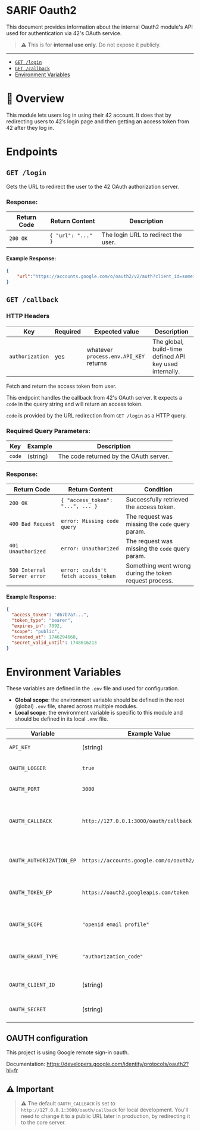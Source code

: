 # SARIF Oauth2

This document provides information about the internal Oauth2 module's API used for authentication via 42's OAuth service.

> ⚠️ This is for **internal use only**. Do not expose it publicly.

---

- [`GET /login`](#get-login)
- [`GET /callback`](#get-callback)
- [Environment Variables](#environment-variables)

# 🔐 Overview

This module lets users log in using their 42 account. It does that by redirecting users to 42’s login page and then getting an access token from 42 after they log in.

# Endpoints

## `GET /login`

Gets the URL to redirect the user to the 42 OAuth authorization server.

### Response:

| Return Code | Return Content                         | Description                          |
| ----------- | -------------------------------------- | ------------------------------------ |
| `200 OK`    | `{ "url": "..." }`                     | The login URL to redirect the user. |

#### Example Response:

```json
{
	"url":"https://accounts.google.com/o/oauth2/v2/auth?client_id=someid.apps.googleusercontent.com&redirect_uri=someurl&scope=openid+email+profile&response_type=code"
}
```

## `GET /callback`

### HTTP Headers

| Key             | Required | Expected value                         | Description                                             |
| --------------- | --------- | -------------------------------------- | ------------------------------------------------------- |
| `authorization` | yes       | whatever `process.env.API_KEY` returns | The global, build-time defined API key used internally. |

Fetch and return the access token from user.

This endpoint handles the callback from 42's OAuth server. It expects a `code` in the query string and will return an access token.

`code` is provided by the URL redirection from `GET /login` as a HTTP query.

### Required Query Parameters:

| Key   | Example         | Description                             |
| ----- | --------------- | --------------------------------------- |
| `code`| (string)  | The code returned by the OAuth server.  |

### Response:

| Return Code                 | Return Content                         | Condition                                              |
| --------------------------- | -------------------------------------- | ------------------------------------------------------ |
| `200 OK`                    | `{ "access_token": "...", ... }`           | Successfully retrieved the access token.               |
| `400 Bad Request`           | `error: Missing code query`           | The request was missing the `code` query param.  
| `401 Unauthorized`           | `error: Unauthorized`           | The request was missing the `code` query param.        |
| `500 Internal Server error` | `error: couldn't fetch access_token`  | Something went wrong during the token request process. |

#### Example Response:
```json
{
  "access_token": "d67b7a7...",
  "token_type": "bearer",
  "expires_in": 7092,
  "scope": "public",
  "created_at": 1746294668,
  "secret_valid_until": 1748616213
}
```

# Environment Variables

These variables are defined in the `.env` file and used for configuration.

- **Global scope**: the environment variable should be defined in the root (global) `.env` file, shared across multiple modules.
- **Local scope**: the environment variable is specific to this module and should be defined in its local `.env` file.

| Variable                 | Example Value                                  | Scope  | Description                                                                                              |
| ------------------------ | ---------------------------------------------- | ------ | -------------------------------------------------------------------------------------------------------- |
| `API_KEY`                | (string)                                       | Global | The key to authorize sensitive endpoints                                                                 |
| `OAUTH_LOGGER`           | `true`                                         | Local  | Enables or disables logging for the OAuth module.                                                        |
| `OAUTH_PORT`             | `3000`                                         | Local  | The port the OAuth server listens on.                                                                    |
| `OAUTH_CALLBACK`         | `http://127.0.0.1:3000/oauth/callback`         | Local  | The callback URL where the OAuth server redirects users after login. (⚠️ see notes at the end of README) |
| `OAUTH_AUTHORIZATION_EP` | `https://accounts.google.com/o/oauth2/v2/auth` | Local  | The base URL for Google's OAuth authorization endpoint.                                                  |
| `OAUTH_TOKEN_EP`         | `https://oauth2.googleapis.com/token`          | Local  | The endpoint for exchanging the authorization code for an access token.                                  |
| `OAUTH_SCOPE`            | `"openid email profile"`                       | Local  | The OAuth scopes for requesting user data (openid, email, and profile).                                  |
| `OAUTH_GRANT_TYPE`       | `"authorization_code"`                         | Local  | The grant type for OAuth, which is "authorization_code" for this flow.                                   |
| `OAUTH_CLIENT_ID`        | (string)                                       | Local  | The client ID provided by 42's API.                                                                      |
| `OAUTH_SECRET`           | (string)                                       | Local  | The secret associated with the OAuth application.                                                        |


## OAUTH configuration

This project is using Google remote sign-in oauth.

Documentation: https://developers.google.com/identity/protocols/oauth2?hl=fr

## ⚠️ Important

> ⚠️ The default `OAUTH_CALLBACK` is set to `http://127.0.0.1:3000/oauth/callback` for local development. You'll need to change it to a public URL later in production, by redirecting it to the core server.